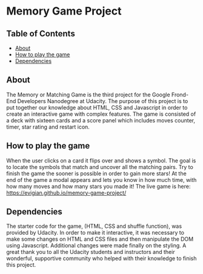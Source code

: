 # Memory Game Project

## Table of Contents

* [About](#about)
* [How to play the game](#howtoplaythegame)
* [Dependencies](#dependencies)

## About

The Memory or Matching Game is the third project for the Google Frond-End Developers Nanodegree at Udacity.
The purpose of this project is to put together our knowledge about HTML, CSS and Javascript in order to create an interactive game with complex features. The game is consisted of a deck with sixteen cards and a score panel which includes moves counter, timer, star rating and restart icon.

## How to play the game

When the user clicks on a card it flips over and shows a symbol. The goal is to locate the symbols that match and uncover all the matching pairs. Try to finish the game the sooner is possible in order to gain more stars! At the end of the game a modal appears and lets you know in how much time, with how many moves and how many stars you made it! The live game is here: https://evigian.github.io/memory-game-project/

## Dependencies

The starter code for the game, (HTML, CSS and shuffle function), was provided by Udacity. In order to make it interactive, it was necessary to make some changes on HTML and CSS files and then manipulate the DOM using Javascript. Additional changes were made finally on the styling. A great thank you to all the Udacity students and instructors and their wonderful, supportive community who helped with their knowledge to finish this project.
